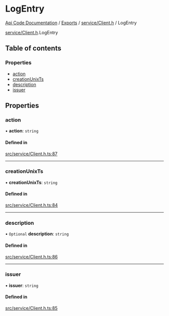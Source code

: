 # LogEntry
 
[Api Code Documentation](../README.md) / [Exports](../modules.md) / [service/Client.h](../modules/service_Client_h.md) / LogEntry

[service/Client.h](../modules/service_Client_h.md).LogEntry

## Table of contents

### Properties

- [action](service_Client_h.LogEntry.md#action)
- [creationUnixTs](service_Client_h.LogEntry.md#creationunixts)
- [description](service_Client_h.LogEntry.md#description)
- [issuer](service_Client_h.LogEntry.md#issuer)

## Properties

### action

• **action**: `string`

#### Defined in

[src/service/Client.h.ts:87](https://github.com/openkfw/TruBudget/blob/90402cb/api/src/service/Client.h.ts#L87)

___

### creationUnixTs

• **creationUnixTs**: `string`

#### Defined in

[src/service/Client.h.ts:84](https://github.com/openkfw/TruBudget/blob/90402cb/api/src/service/Client.h.ts#L84)

___

### description

• `Optional` **description**: `string`

#### Defined in

[src/service/Client.h.ts:86](https://github.com/openkfw/TruBudget/blob/90402cb/api/src/service/Client.h.ts#L86)

___

### issuer

• **issuer**: `string`

#### Defined in

[src/service/Client.h.ts:85](https://github.com/openkfw/TruBudget/blob/90402cb/api/src/service/Client.h.ts#L85)
